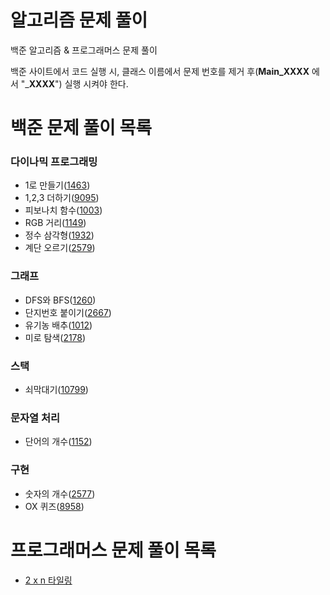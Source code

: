 # 알고리즘 문제 풀이

백준 알고리즘 & 프로그래머스 문제 풀이

백준 사이트에서 코드 실행 시, 클래스 이름에서 문제 번호를 제거 후(__Main_XXXX__ 에서 "___XXXX__") 실행 시켜야 한다.

# 백준 문제 풀이 목록

### 다이나믹 프로그래밍

- 1로 만들기([1463](https://github.com/jaeryol/algorithm/blob/master/src/boj/dp/Main_1463.java))
- 1,2,3 더하기([9095](https://github.com/jaeryol/algorithm/blob/master/src/boj/dp/Main_9095.java))
- 피보나치 함수([1003](https://github.com/jaeryol/algorithm/blob/master/src/boj/dp/Main_1003.java))
- RGB 거리([1149](https://github.com/jaeryol/algorithm/blob/master/src/boj/dp/Main_1149.java))
- 정수 삼각형([1932](https://github.com/jaeryol/algorithm/blob/master/src/boj/dp/Main_1932.java))
- 계단 오르기([2579](https://github.com/jaeryol/algorithm/blob/master/src/boj/dp/Main_2579.java))

### 그래프

- DFS와 BFS([1260](https://github.com/jaeryol/algorithm/blob/master/src/boj/graph/Main_1260.java))
- 단지번호 붙이기([2667](https://github.com/jaeryol/algorithm/blob/master/src/boj/graph/Main_2667.java))
- 유기농 배추([1012](https://github.com/jaeryol/algorithm/blob/master/src/boj/graph/Main_1012.java))
- 미로 탐색([2178](https://github.com/jaeryol/algorithm/blob/master/src/boj/graph/Main_2178.java))

### 스택

- 쇠막대기([10799](https://github.com/jaeryol/algorithm/blob/master/src/boj/stack/Main_10799.java)) 

### 문자열 처리

- 단어의 개수([1152](https://github.com/jaeryol/algorithm/blob/master/src/boj/string/Main_1152.java)) 

### 구현

- 숫자의 개수([2577](https://github.com/jaeryol/algorithm/blob/master/src/boj/implementation/Main_2577.java))
- OX 퀴즈([8958](https://github.com/jaeryol/algorithm/blob/master/src/boj/implementation/Main_8958.java)) 


# 프로그래머스 문제 풀이 목록

- [2 x n 타일링](https://github.com/jaeryol/algorithm/blob/master/src/programmers/dp/Main_12900.java)

